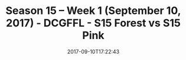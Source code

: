 ---
title: Season 15 – Week 1 (September 10, 2017) - DCGFFL - S15 Forest vs S15 Pink
teams-score:
- team: _teams/s15-forest.md
  score: 33
- team: _teams/s15-pink.md
  score: 6
mvp: Evan B., Daniel Honeycutt
game-ball: Daniel Lucero, Brad Williams
season: 15
week: 1
date: '2017-09-10T17:22:43'
pageid: season-15-week-1-september-10-2017-5682-vs-5689
---
